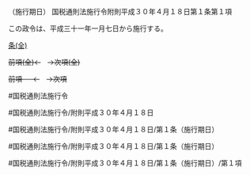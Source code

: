 （施行期日）
国税通則法施行令附則平成３０年４月１８日第１条第１項

この政令は、平成三十一年一月七日から施行する。

[条(全)](国税通則法施行＿令附則平成３０年４月１８日第１条_.md)

~~前項(全)←~~　~~→次項(全)~~

~~前項 　 ←~~　~~→次項~~



#国税通則法施行令

#国税通則法施行令/附則平成３０年４月１８日

#国税通則法施行令/附則平成３０年４月１８日/第１条（施行期日）

#国税通則法施行令/附則平成３０年４月１８日/第１条（施行期日）

#国税通則法施行令/附則平成３０年４月１８日/第１条（施行期日）/第１項

